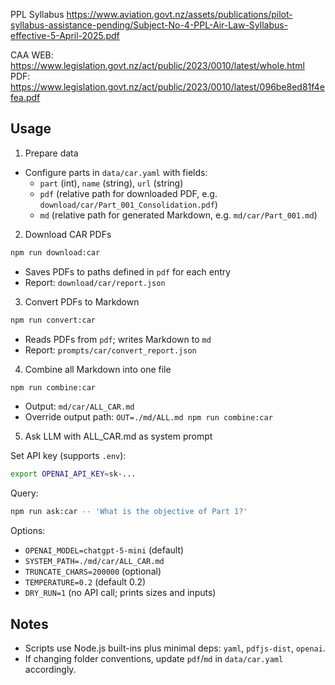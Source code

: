 PPL Syllabus
https://www.aviation.govt.nz/assets/publications/pilot-syllabus-assistance-pending/Subject-No-4-PPL-Air-Law-Syllabus-effective-5-April-2025.pdf

CAA
WEB: https://www.legislation.govt.nz/act/public/2023/0010/latest/whole.html
PDF: https://www.legislation.govt.nz/act/public/2023/0010/latest/096be8ed81f4efea.pdf

## Usage

1) Prepare data

- Configure parts in `data/car.yaml` with fields:
  - `part` (int), `name` (string), `url` (string)
  - `pdf` (relative path for downloaded PDF, e.g. `download/car/Part_001_Consolidation.pdf`)
  - `md` (relative path for generated Markdown, e.g. `md/car/Part_001.md`)

2) Download CAR PDFs

```bash
npm run download:car
```
- Saves PDFs to paths defined in `pdf` for each entry
- Report: `download/car/report.json`

3) Convert PDFs to Markdown

```bash
npm run convert:car
```
- Reads PDFs from `pdf`; writes Markdown to `md`
- Report: `prompts/car/convert_report.json`

4) Combine all Markdown into one file

```bash
npm run combine:car
```
- Output: `md/car/ALL_CAR.md`
- Override output path: `OUT=./md/ALL.md npm run combine:car`

5) Ask LLM with ALL_CAR.md as system prompt

Set API key (supports `.env`):
```bash
export OPENAI_API_KEY=sk-...
```
Query:
```bash
npm run ask:car -- 'What is the objective of Part 1?'
```
Options:
- `OPENAI_MODEL=chatgpt-5-mini` (default)
- `SYSTEM_PATH=./md/car/ALL_CAR.md`
- `TRUNCATE_CHARS=200000` (optional)
- `TEMPERATURE=0.2` (default 0.2)
- `DRY_RUN=1` (no API call; prints sizes and inputs)

## Notes
- Scripts use Node.js built-ins plus minimal deps: `yaml`, `pdfjs-dist`, `openai`.
- If changing folder conventions, update `pdf`/`md` in `data/car.yaml` accordingly.
